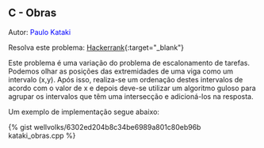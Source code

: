 ## C - Obras
<div id="obras"></div>

Autor: <font color = "blue">Paulo Kataki</font>

Resolva este problema: [Hackerrank][hackerrank-c]{:target="_blank"}

Este problema é uma variação do problema de escalonamento de tarefas. Podemos olhar as posições das extremidades de uma viga como um intervalo (x,y). Após isso, realiza-se um ordenação destes intervalos de acordo com o valor de x e depois deve-se utilizar um algoritmo guloso para agrupar os intervalos que têm uma intersecção e adicioná-los na resposta.

Um exemplo de implementação segue abaixo:

{% gist wellvolks/6302ed204b8c34be6989a801c80eb96b kataki_obras.cpp %}

[hackerrank-c]: https://www.hackerrank.com/contests/2-competicao-de-programacao-infufg-20182/challenges/obras
